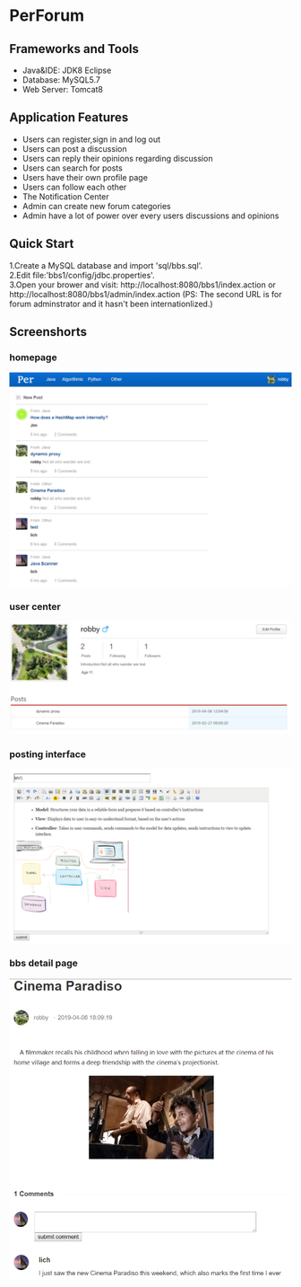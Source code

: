 # PerForum

## Frameworks and Tools
* Java&IDE: JDK8 Eclipse
* Database: MySQL5.7
* Web Server: Tomcat8

## Application Features
* Users can register,sign in and log out
* Users can post a discussion
* Users can reply their opinions regarding discussion
* Users can search for posts
* Users have their own profile page
* Users can follow each other
* The Notification Center 
* Admin can create new forum categories
* Admin have a lot of power over every users discussions and opinions

## Quick Start
1.Create a MySQL database and import 'sql/bbs.sql'.    
2.Edit file:'bbs1/config/jdbc.properties'.  
3.Open your brower and visit: http://localhost:8080/bbs1/index.action or http://localhost:8080/bbs1/admin/index.action (PS: The second URL is for forum adminstrator and it hasn't been internationlized.)
  
 
## Screenshorts
### homepage  

<img src="https://raw.githubusercontent.com/re0711/web1/master/images/index.PNG" width="600px">

### user center  
   
<img src="https://raw.githubusercontent.com/re0711/web1/master/images/center.PNG" width="600px">

### posting interface   
   
<img src="https://raw.githubusercontent.com/re0711/web1/master/images/pub.PNG" width="600px">

### bbs detail page 
 
<img src="https://raw.githubusercontent.com/re0711/web1/master/images/bbsDetail.PNG" width="600px">

